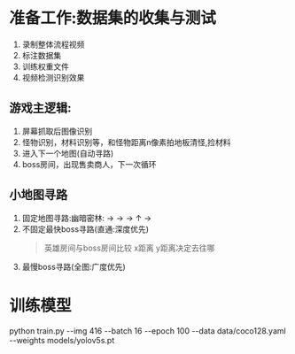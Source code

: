 # 准备工作:数据集的收集与测试

1. 录制整体流程视频
1. 标注数据集
1. 训练权重文件
1. 视频检测识别效果

## 游戏主逻辑:

1. 屏幕抓取后图像识别
2. 怪物识别，材料识别等，和怪物距离n像素拍地板清怪,捡材料
3. 进入下一个地图(自动寻路)
4. boss房间，出现售卖商人，下一次循环

## 小地图寻路

1. 固定地图寻路:幽暗密林:  → → → ↑ →
2. 不固定最快boss寻路(直通:深度优先)
   > 英雄房间与boss房间比较 x距离 y距离决定去往哪
3. 最慢boss寻路(全图:广度优先)

# 训练模型
python train.py --img 416 --batch 16 --epoch 100 --data data/coco128.yaml --weights models/yolov5s.pt

